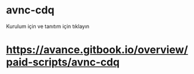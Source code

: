 # avnc-cdq

Kurulum için ve tanıtım için tıklayın
# https://avance.gitbook.io/overview/paid-scripts/avnc-cdq
